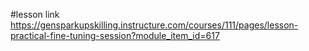 #lesson link
https://gensparkupskilling.instructure.com/courses/111/pages/lesson-practical-fine-tuning-session?module_item_id=617
